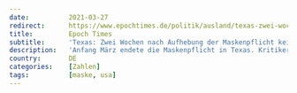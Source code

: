 ```yaml
---
date:          2021-03-27
redirect:      https://www.epochtimes.de/politik/ausland/texas-zwei-wochen-nach-aufhebung-der-maskenpflicht-kein-anstieg-von-covid-faellen-a3479622.html
title:         Epoch Times
subtitle:      'Texas: Zwei Wochen nach Aufhebung der Maskenpflicht kein Anstieg von COVID-Fällen'
description:   'Anfang März endete die Maskenpflicht in Texas. Kritiker verurteilten jedoch den symbolischen Schritt zurück zur Normalität und befürchteten wieder ansteigende COVID-Fälle. Die Angst scheint angesichts sinkender Zahlen unbegründet.'
country:       DE
categories:    [Zahlen]
tags:          [maske, usa]
---
```

